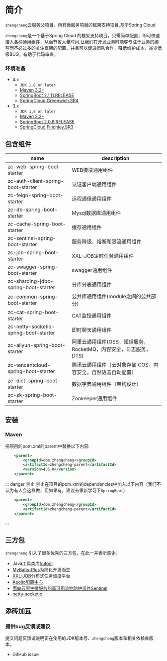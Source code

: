 # 简介

`zhengcheng`云服务父项目，所有微服务项目的框架支持项目,基于Spring Cloud


`zhengcheng`是一个基于Spring Cloud 的框架支持项目，只需简单配置，即可快速接入各种通用组件，从而节省大量时间,让我们在开发业务时能够专注于业务的编写而不必过多的关注框架的配置，并且可以促进团队合作，降低维护成本，减少低级BUG，有助于代码审查。



### **环境准备**

- 4.x
    - `JDK 1.8 or later`
    - [Maven 3.2+](https://maven.apache.org/download.cgi)
    - [SpringBoot 2.1.11.RELEASE](https://spring.io/projects/spring-boot)
    - [SpringCloud Greenwich.SR4](https://cloud.spring.io/spring-cloud-static/Greenwich.SR4/single/spring-cloud.html)
- 3.x
    - `JDK 1.8 or later`
    - [Maven 3.2+](https://maven.apache.org/download.cgi)
    - [SpringBoot 2.0.8.RELEASE](https://spring.io/projects/spring-boot)
    - [SpringCloud Finchley.SR3](https://cloud.spring.io/spring-cloud-static/Finchley.SR4/single/spring-cloud.html)

## 包含组件

 name | description
---|---
zc-web-spring-boot-starter | WEB模块通用组件
zc-auth-client-spring-boot-starter | 认证客户端通用组件
zc-feign-spring-boot-starter | 远程通信通用组件
zc-db-spring-boot-starter | Mysql数据库通用组件
zc-cache-spring-boot-starter | 缓存通用组件
zc-sentinel-spring-boot-starter | 服务降级、熔断和限流通用组件
zc-job-spring-boot-starter | XXL-JOB定时任务通用组件
zc-swagger-spring-boot-starter | swagger通用组件
zc-sharding-jdbc-spring-boot-starter | 分库分表通用组件
zc-common-spring-boot-starter | 公共库通用组件(module之间的公共部分)
zc-cat-spring-boot-starter | CAT监控通用组件
zc-netty-socketio-spring-boot-starter | 即时聊天通用组件
zc-aliyun-spring-boot-starter | 阿里云通用组件(OSS，短信服务，RocketMQ，内容安全，日志服务，DTS)
zc-tencentcloud-spring-boot-starter | 腾讯云通用组件（云对象存储 COS，内容安全，自然语言自动配置）
zc-dict-spring-boot-starter | 数据字典通用组件（架构设计）
zc-zk-spring-boot-starter | Zookeeper通用组件

## 安装

### Maven

把项目的pom.xml的parent中替换以下内容:
```xml
    <parent>
        <groupId>com.zhengcheng</groupId>
        <artifactId>zhengcheng-parent</artifactId>
        <version>4.6.0</version>
    </parent>
```

::: danger 禁止
禁止在项目的pom.xml的dependencies中加入以下内容（我们不认为有人会这样做，但如果有，建议去重新学习下`SpringBoot`）
```xml
    <parent>
        <groupId>com.zhengcheng</groupId>
        <artifactId>zhengcheng-parent</artifactId>
    </parent>
```
:::

## 三方包

`zhengcheng` 引入了很多优秀的三方包，在此一并表示感谢。

- Java工具类库[hutool](https://hutool.cn/docs/#/)
- [MyBatis-Plus](https://mp.baomidou.com/)为简化开发而生
- [XXL-JOB](http://www.xuxueli.com/xxl-job/)分布式任务调度平台
- [Apollo配置中心](https://github.com/ctripcorp/apollo)
- [面向云原生微服务的高可用流控防护组件Sentinel](https://github.com/alibaba/Sentinel)
- [netty-socketio](https://github.com/mrniko/netty-socketio)

## 添砖加瓦

### 提供bug反馈或建议

提交问题反馈请说明正在使用的JDK版本号、`zhengcheng`版本和相关依赖库版本。

- GitHub issue
